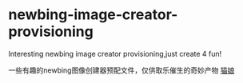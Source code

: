 # newbing-image-creator-provisioning
Interesting newbing image creator provisioning,just create 4 fun!

一些有趣的newbing图像创建器预配文件，仅供取乐催生的奇妙产物
[猫娘](catgirl.md "其实是仿的猫羽雫但是DALL-E太杂鱼了(雌小鬼声)")

